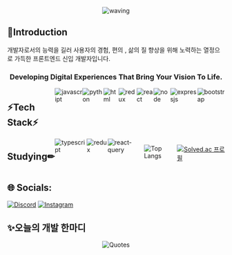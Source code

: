 <div align="center">

![waving](https://capsule-render.vercel.app/api?type=waving&height=200&text=Hyun%20GitHub&fontAlign=70&fontAlignY=40&color=gradient&fontSize=70&animation=fadeIn) 
</div>

<h2>👏Introduction</h2>
   개발자로서의 능력을 길러 사용자의 경험, 편의 , 삶의 질 향상을 위해 노력하는
   열정으로 가득한 프론트엔드 신입 개발자입니다.
   
   <h3 align="center">Developing Digital Experiences That Bring Your Vision To Life.</h3>
    
<div style="display:flex">
 <h2>⚡Tech Stack⚡</h2>
   <img src="https://img.shields.io/badge/JavaScript-F7DF1E?style=for-the-badge&logo=JavaScript&logoColor=white" alt="javascript" />
   <img src="https://img.shields.io/badge/Python-3776AB?style=for-the-badge&logo=python&logoColor=white" alt="python" />
   <img src="https://img.shields.io/badge/HTML5-E34F26?style=for-the-badge&logo=html5&logoColor=white" alt="html" />
   <img src="https://img.shields.io/badge/Redux-593D88?style=for-the-badge&logo=redux&logoColor=white" alt="redux" />
   <img src="https://img.shields.io/badge/React-20232A?style=for-the-badge&logo=react&logoColor=61DAFB" alt="react" />
   <img src="https://img.shields.io/badge/Node.js-43853D?style=for-the-badge&logo=node.js&logoColor=white" alt="node" />
   <img src="https://img.shields.io/badge/Express.js-404D59?style=for-the-badge" alt="expressjs" />
   <img src="https://img.shields.io/badge/Bootstrap-563D7C?style=for-the-badge&logo=bootstrap&logoColor=white" alt="bootstrap" />
</div>
<div style="display:flex">
<h2>Studying✏</h2>
 <img src="https://img.shields.io/badge/TypeScript-007ACC?style=for-the-badge&logo=typescript&logoColor=white" alt="typescript"/>
 <img src="https://img.shields.io/badge/Redux-593D88?style=for-the-badge&logo=redux&logoColor=white" alt="redux"/>
 <img src="https://img.shields.io/badge/ReactQuery-20232A?style=for-the-badge&logo=react&logoColor=61DAF" alt="react-query"/>

  ![Top Langs](https://github-readme-stats.vercel.app/api/top-langs/?username=Hyun198&layout=compact)
  
  [![Solved.ac
  프로필](http://mazassumnida.wtf/api/v2/generate_badge?boj=hwn123h)](https://solved.ac/hwn123h)
    
</div>

## 🌐 Socials:
[![Discord](https://img.shields.io/badge/Discord-%237289DA.svg?logo=discord&logoColor=white)](https://discord.gg/https://discord.gg/529286603361746944) 
[![Instagram](https://img.shields.io/badge/Instagram-E4405F?logo=instagram&logoColor=white&style=flat-square)](https://www.instagram.com/1mir_maru/) 

<h2 algin="center">✨오늘의 개발 한마디</h2>
<p align="middle" position="absolute">
  <img src="https://quotes-github-readme.vercel.app/api?type=horizontal&theme=algolia" alt="Quotes">
</p>




